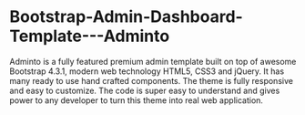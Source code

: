 # Bootstrap-Admin-Dashboard-Template---Adminto
Adminto is a fully featured premium admin template built on top of awesome Bootstrap 4.3.1, modern web technology HTML5, CSS3 and jQuery. It has many ready to use hand crafted components. The theme is fully responsive and easy to customize. The code is super easy to understand and gives power to any developer to turn this theme into real web application.
